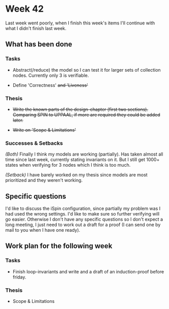 # Week 42

Last week went poorly, when I finish this week's items I'll continue with what I didn't finish last week.

## What has been done

### Tasks

* Abstract(/reduce) the model so I can test it for larger sets of collection nodes. Currently only 3 is verifiable.

* Define 'Correctness' ~~and 'Liveness'~~

### Thesis

* ~~Write the known parts of the design-chapter (first two sections). Comparing SPIN to UPPAAL, if more are required they could be added later.~~

* ~~Write on 'Scope & Limitations'~~

### Successes & Setbacks

_(Both)_ Finally I think my models are working (partially). Has taken almost all time since last week, currently stating invariants on it. But I still get 1000+ states when verifying for 3 nodes which I think is too much.

_(Setback)_ I have barely worked on my thesis since models are most prioritized and they weren't working.

## Specific questions

I'd like to discuss the iSpin configuration, since partially my problem was I had used the wrong settings. I'd like to make sure so further verifying will go easier. Otherwise I don't have any specific questions so I don't expect a long meeting, I just need to work out a draft for a proof (I can send one by mail to you when I have one ready).

## Work plan for the following week

### Tasks

* Finish loop-invariants and write and a draft of an induction-proof before friday.

### Thesis

* Scope & Limitations

